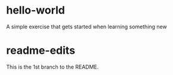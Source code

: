 # hello-world
A simple exercise that gets started when learning something new

# readme-edits
This is the 1st branch to the README.

